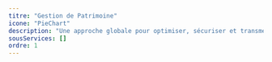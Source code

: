 ```yaml
---
titre: "Gestion de Patrimoine"
icone: "PieChart"
description: "Une approche globale pour optimiser, sécuriser et transmettre votre patrimoine."
sousServices: []
ordre: 1
---
```

